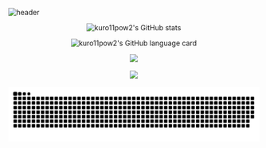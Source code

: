 ![header](https://capsule-render.vercel.app/api?type=waving&color=timeGradient&height=200&section=header&text=Hi%20there!&fontSize=70&animation=fadeIn)

<p align="center">
    <img alt="kuro11pow2's GitHub stats" src="https://github-readme-stats.vercel.app/api?username=kuro11pow2&hide=stars&count_private=true&theme=default&show_icons=true" style="text-align: center;">
</p>

<p align="center">    
    <img alt="kuro11pow2's GitHub language card" src="https://github-readme-stats.vercel.app/api/top-langs/?username=kuro11pow2&langs_count=5&hide=jupyter%20notebook&exclude_repo=kuro11pow2.github.io" style="text-align: center;">
</p>

<p align="center">
<a href="https://hits.seeyoufarm.com"><img src="http://mazassumnida.wtf/api/v2/generate_badge?boj=kuro11pow2"/></a>
</p>

<p align="center">    
<a href="https://hits.seeyoufarm.com"><img src="https://hits.seeyoufarm.com/api/count/incr/badge.svg?url=https%3A%2F%2Fgithub.com%2Fkuro11pow2%2Fhit-counter&count_bg=%2379C83D&title_bg=%23555555&icon=&icon_color=%23E7E7E7&title=hits&edge_flat=false"/></a>
</p>

![snake gif](https://github.com/kuro11pow2/kuro11pow2/blob/output/github-contribution-grid-snake.svg)
